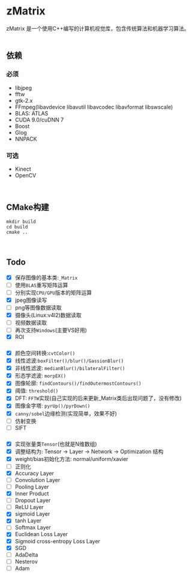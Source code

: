 # zMatrix

zMatrix 是一个使用C++编写的计算机视觉库，包含传统算法和机器学习算法。
<br><br>

## 依赖
### 必须
- libjpeg
- fftw
- gtk-2.x
- FFmpeg(libavdevice libavutil libavcodec libavformat libswscale)
- BLAS: ATLAS
- CUDA 9.0/cuDNN 7
- Boost
- Glog
- NNPACK
### 可选
- Kinect
- OpenCV

<br>

## CMake构建
```
mkdir build
cd build
cmake ..
```

<br>

## Todo
 - [x] 保存图像的基本类:`_Matrix`
 - [ ] 使用`BLAS`重写矩阵运算
 - [ ] 分别实现`CPU/GPU`版本的矩阵运算
 - [x] jpeg图像读写
 - [ ] png等图像数据读取
 - [x] 摄像头(Linux:v4l2)数据读取
 - [ ] 视频数据读取
 - [ ] 再次支持`Windows`(主要VS好用)
 - [x] ROI
### 
 - [x] 颜色空间转换:`cvtColor()`
 - [x] 线性滤波:`boxFilter()/blur()/GassionBlur()`
 - [x] 非线性滤波: `medianBlur()/bilateralFilter()`
 - [x] 形态学滤波: `morpEX()`
 - [x] 图像轮廓: `findContours()/findOutermostContours()`
 - [x] 阈值: `threshold()`
 - [x] DFT: `FFTW`实现(自己实现的后来更新_Matrix类后出现问题了，没有修改)
 - [x] 图像金字塔: `pyrUp()/pyrDown()`
 - [x] `canny/sobel`边缘检测(实现简单，效果不好)
 - [ ] 仿射变换
 - [ ] SIFT
### 
 - [x] 实现张量类`Tensor`(也就是N维数组)
 - [x] 调整结构为: Tensor -> Layer -> Network -> Optimization 结构
 - [x] weight/bias初始化方法: normal/uniform/xavier
 - [ ] 正则化
 - [x] Accuracy Layer
 - [ ] Convolution Layer
 - [ ] Pooling Layer
 - [x] Inner Product
 - [ ] Dropout Layer
 - [ ] ReLU Layer
 - [x] sigmoid Layer
 - [x] tanh Layer
 - [ ] Softmax Layer
 - [x] Euclidean Loss Layer
 - [x] Sigmoid cross-entropy Loss Layer
 - [x] SGD
 - [ ] AdaDelta
 - [ ] Nesterov
 - [ ] Adam